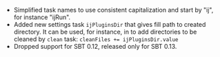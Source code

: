 * Simplified task names to use consistent capitalization and start by "ij", for instance "ijRun".
* Added new settings task `ijPluginsDir` that gives fill path to created directory. It can be used,
  for instance, in to add directories to be cleaned by `clean` task:
  `cleanFiles += ijPluginsDir.value`
* Dropped support for SBT 0.12, released only for SBT 0.13.

